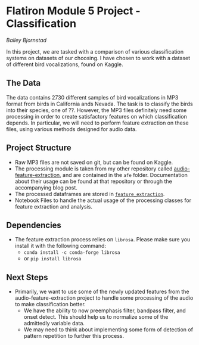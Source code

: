 # Flatiron Module 5 Project - Classification
*Bailey Bjornstad*

In this project, we are tasked with a comparison of various classification systems on datasets of our choosing. I have chosen to work with a dataset of different bird vocalizations, found on Kaggle.

## The Data
The data contains 2730 different samples of bird vocalizations in MP3 format from birds in California ands Nevada. The task is to classify the birds into their species, one of ??. However, the MP3 files definitely need some processing in order to create satisfactory features on which classification depends. In particular, we will need to perform feature extraction on these files, using various methods designed for audio data.

## Project Structure
- Raw MP3 files are not saved on git, but can be found on Kaggle.
- The processing module is taken from my other repository called [audio-feature-extraction](https://github.com/bbjornstad/audio-feature-extraction), and are contained in the `afe` folder. Documentation about their usage can be found at that repository or through the accompanying blog post.
- The processed dataframes are stored in [`feature_extraction`](./feature_extraction/).
- Notebook Files to handle the actual usage of the processing classes for feature extraction and analysis.

## Dependencies
- The feature extraction process relies on `librosa`. Please make sure you install it with the following
  command:
  - `conda install -c conda-forge librosa`
  - or `pip install librosa`

## Next Steps
- Primarily, we want to use some of the newly updated features from the audio-feature-extraction project to handle some processing of the audio to make classification better.
    - We have the ability to now preemphasis filter, bandpass filter, and onset detect. This should help us to normalize some of the admittedly variable data.
    - We may need to think about implementing some form of detection of pattern repetition to further this process.

